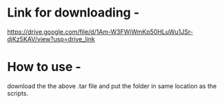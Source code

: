 # Link for downloading -
https://drive.google.com/file/d/1Am-W3FWjWmKp50HLuWu1JSr-djKz5KAV/view?usp=drive_link

# How to use -
download the the above .tar file and put the folder in same location as the scripts.
